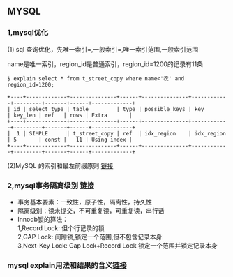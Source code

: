 
## MYSQL
### 1,mysql优化
(1) sql 查询优化，先唯一索引=,一般索引=,唯一索引范围,一般索引范围

name是唯一索引，region_id是普通索引，region_id=1200的记录有11条
```
$ explain select * from t_street_copy where name<'农' and region_id=1200;

+----+-------------+---------------+------+---------------+------------+---------+-------+------+-------------+
| id | select_type | table         | type | possible_keys | key        | key_len | ref   | rows | Extra       |
+----+-------------+---------------+------+---------------+------------+---------+-------+------+-------------+
|  1 | SIMPLE      | t_street_copy | ref  | idx_region    | idx_region | 5       | const |   11 | Using index |
+----+-------------+---------------+------+---------------+------------+---------+-------+------+-------------+
```  
(2)MySQL 的索引和最左前缀原则 [链接](https://www.cnblogs.com/jamesbd/p/4333901.html)


### 2,mysql事务隔离级别  [链接](https://www.cnblogs.com/huanongying/p/7021555.html)
* 事务基本要素：一致性，原子性，隔离性，持久性
* 隔离级别：读未提交，不可重复读，可重复读，串行话
* Innodb锁的算法：  
  1,Record Lock: 但个行记录的锁   
  2,GAP Lock: 间隙锁,锁定一个范围,但不包含记录本身   
  3,Next-Key Lock: Gap Lock+Record Lock 锁定一个范围并锁定记录本身  


### mysql explain用法和结果的含义[链接](https://www.cnblogs.com/yycc/p/7338894.html)
